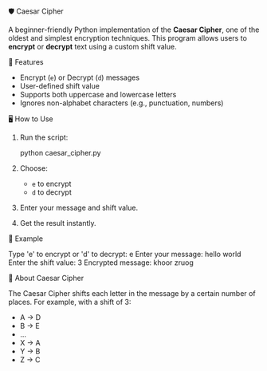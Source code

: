  🛡️ Caesar Cipher

A beginner-friendly Python implementation of the **Caesar Cipher**, one of the oldest and simplest encryption techniques. This program allows users to **encrypt** or **decrypt** text using a custom shift value.

 🔧 Features

* Encrypt (`e`) or Decrypt (`d`) messages
* User-defined shift value
* Supports both uppercase and lowercase letters
* Ignores non-alphabet characters (e.g., punctuation, numbers)

 🖥️ How to Use

1. Run the script:

   
   python caesar_cipher.py
   
2. Choose:

   * `e` to encrypt
   * `d` to decrypt
3. Enter your message and shift value.
4. Get the result instantly.

📌 Example

Type 'e' to encrypt or 'd' to decrypt: e
Enter your message: hello world
Enter the shift value: 3
Encrypted message: khoor zruog

 🧠 About Caesar Cipher

The Caesar Cipher shifts each letter in the message by a certain number of places. For example, with a shift of 3:

* A → D
* B → E
* ...
* X → A
* Y → B
* Z → C

